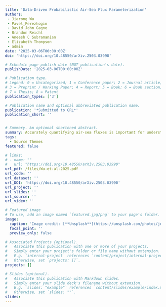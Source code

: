 ```yaml
---
title: 'Data-Driven Probabilistic Air-Sea Flux Parameterization'
authors:
 - Jiarong_Wu
 - Pavel_Perezhogin
 - David John Gagne
 - Brandon Reichl
 - Aneesh C Subramanian
 - Elizabeth Thompson
 - admin
date: '2025-03-06T00:00:00Z'
doi: 'https://doi.org/10.48550/arXiv.2503.03990'

# Schedule page publish date (NOT publication's date).
publishDate: '2025-03-06T00:00:00Z'

# Publication type.
# Legend: 0 = Uncategorized; 1 = Conference paper; 2 = Journal article;
# 3 = Preprint / Working Paper; 4 = Report; 5 = Book; 6 = Book section;
# 7 = Thesis; 8 = Patent
publication_types: ['3']

# Publication name and optional abbreviated publication name.
publication: '*Submitted to GRL*'
publication_short: ''


# Summary. An optional shortened abstract.
summary: Accurately quantifying air-sea fluxes is important for understanding air-sea interactions and improving coupled weather and climate systems. This study introduces a probabilistic framework to represent the highly variable nature of air-sea fluxes, which is missing in deterministic bulk algorithms. Assuming Gaussian distributions conditioned on the input variables, we use artificial neural networks and eddy-covariance measurement data to estimate the mean and variance by minimizing negative log-likelihood loss. The trained neural networks provide alternative mean flux estimates to existing bulk algorithms, and quantify the uncertainty around the mean estimates. Stochastic parameterization of air-sea turbulent fluxes can be constructed by sampling from the predicted distributions. Tests in a single-column forced upper-ocean model suggest that changes in flux algorithms influence sea surface temperature and mixed layer depth seasonally. The ensemble spread in stochastic runs is most pronounced during spring restratification.
tags:
  - Source Themes
featured: false

# links:
# - name: ""
#   url: "https://doi.org/10.48550/arXiv.2503.03990"
url_pdf: /files/Wu-et-al-2025.pdf
url_code: ''
url_dataset: ''
url_DOI: 'https://doi.org/10.48550/arXiv.2503.03990'
url_project: ''
url_slides: ''
url_source: ''
url_video: ''

# Featured image
# To use, add an image named `featured.jpg/png` to your page's folder.
image:
  caption: 'Image credit: [**Unsplash**](https://unsplash.com/photos/jdD8gXaTZsc)'
  focal_point: ''
  preview_only: false

# Associated Projects (optional).
#   Associate this publication with one or more of your projects.
#   Simply enter your project's folder or file name without extension.
#   E.g. `internal-project` references `content/project/internal-project/index.md`.
#   Otherwise, set `projects: []`.
projects: []

# Slides (optional).
#   Associate this publication with Markdown slides.
#   Simply enter your slide deck's filename without extension.
#   E.g. `slides: "example"` references `content/slides/example/index.md`.
#   Otherwise, set `slides: ""`.
slides:
---
```

